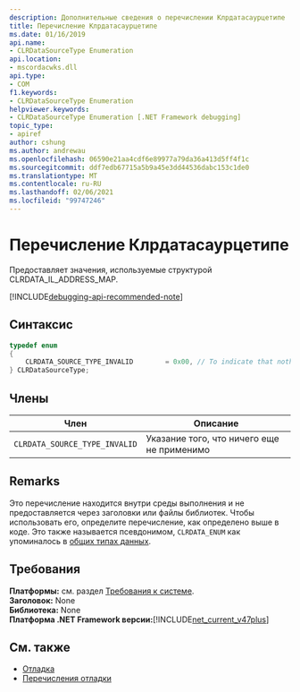 ```yaml
---
description: Дополнительные сведения о перечислении Клрдатасаурцетипе
title: Перечисление Клрдатасаурцетипе
ms.date: 01/16/2019
api.name:
- CLRDataSourceType Enumeration
api.location:
- mscordacwks.dll
api.type:
- COM
f1.keywords:
- CLRDataSourceType Enumeration
helpviewer.keywords:
- CLRDataSourceType Enumeration [.NET Framework debugging]
topic_type:
- apiref
author: cshung
ms.author: andrewau
ms.openlocfilehash: 06590e21aa4cdf6e89977a79da36a413d5ff4f1c
ms.sourcegitcommit: ddf7edb67715a5b9a45e3dd44536dabc153c1de0
ms.translationtype: MT
ms.contentlocale: ru-RU
ms.lasthandoff: 02/06/2021
ms.locfileid: "99747246"
---
```

# <a name="clrdatasourcetype-enumeration"></a>Перечисление Клрдатасаурцетипе

Предоставляет значения, используемые структурой CLRDATA_IL_ADDRESS_MAP.

[!INCLUDE[debugging-api-recommended-note](../../../../includes/debugging-api-recommended-note.md)]

## <a name="syntax"></a>Синтаксис

```cpp
typedef enum
{
    CLRDATA_SOURCE_TYPE_INVALID        = 0x00, // To indicate that nothing else applies
} CLRDataSourceType;
```

## <a name="members"></a>Члены

| Член                        | Описание                           |
| ----------------------------- | ------------------------------------- |
| `CLRDATA_SOURCE_TYPE_INVALID` | Указание того, что ничего еще не применимо |

## <a name="remarks"></a>Remarks

Это перечисление находится внутри среды выполнения и не предоставляется через заголовки или файлы библиотек. Чтобы использовать его, определите перечисление, как определено выше в коде. Это также называется псевдонимом, `CLRDATA_ENUM` как упоминалось в [общих типах данных](../common-data-types-unmanaged-api-reference.md).

## <a name="requirements"></a>Требования

**Платформы:** см. раздел [Требования к системе](../../get-started/system-requirements.md).  
**Заголовок:** None  
**Библиотека:** None  
**Платформа .NET Framework версии:**[!INCLUDE[net_current_v47plus](../../../../includes/net-current-v47plus.md)]  

## <a name="see-also"></a>См. также

- [Отладка](index.md)
- [Перечисления отладки](debugging-enumerations.md)
